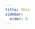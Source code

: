 ```yaml
---
title: this
sidebar:
  order: 6
---
```


<!--
add a "this" keyword resolvable from types without an associated scope alias

```ts
const disappointingGift = type({ label: "string", "box?": "this" })
const { out, errors } = disappointingGift(fetchGift())

// inferred as string | undefined
const chainable = out?.box?.box?.label

type DisappointingGift = typeof disappointingGift.infer
// equivalent to...
type ExplicitDisappointingGift = {
	label: string
	box?: ExplicitDisappointingGift
}
```

For similar behavior within a scoped definition, you should continue to reference the alias by name:

```ts
const types = scope({
	disappointingGift: {
		label: "string",
		// Resolves correctly to the root of the current type
		"box?": "disappointingGift"
	}
}).compile()
```

Attempting to reference "this" from within a scope will result in a ParseError:

```ts
const types = scope({
	disappointingGift: {
		label: "string",
		// Runtime and Type Error: "'this' is unresolvable"
		"box?": "this"
	}
}).compile()
``` -->
